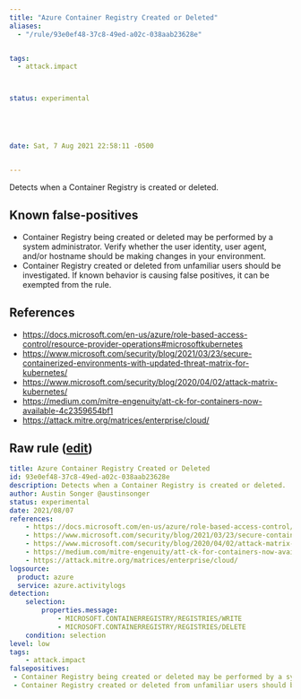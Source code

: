 ```yaml
---
title: "Azure Container Registry Created or Deleted"
aliases:
  - "/rule/93e0ef48-37c8-49ed-a02c-038aab23628e"


tags:
  - attack.impact



status: experimental





date: Sat, 7 Aug 2021 22:58:11 -0500


---
```


Detects when a Container Registry is created or deleted.

<!--more-->


## Known false-positives

* Container Registry being created or deleted may be performed by a system administrator. Verify whether the user identity, user agent, and/or hostname should be making changes in your environment.
* Container Registry created or deleted from unfamiliar users should be investigated. If known behavior is causing false positives, it can be exempted from the rule.



## References

* https://docs.microsoft.com/en-us/azure/role-based-access-control/resource-provider-operations#microsoftkubernetes
* https://www.microsoft.com/security/blog/2021/03/23/secure-containerized-environments-with-updated-threat-matrix-for-kubernetes/
* https://www.microsoft.com/security/blog/2020/04/02/attack-matrix-kubernetes/
* https://medium.com/mitre-engenuity/att-ck-for-containers-now-available-4c2359654bf1
* https://attack.mitre.org/matrices/enterprise/cloud/


## Raw rule ([edit](https://github.com/SigmaHQ/sigma/edit/master/rules/cloud/azure/azure_container_registry_created_or_deleted.yml))
```yaml
title: Azure Container Registry Created or Deleted
id: 93e0ef48-37c8-49ed-a02c-038aab23628e
description: Detects when a Container Registry is created or deleted.
author: Austin Songer @austinsonger
status: experimental
date: 2021/08/07
references:
    - https://docs.microsoft.com/en-us/azure/role-based-access-control/resource-provider-operations#microsoftkubernetes
    - https://www.microsoft.com/security/blog/2021/03/23/secure-containerized-environments-with-updated-threat-matrix-for-kubernetes/
    - https://www.microsoft.com/security/blog/2020/04/02/attack-matrix-kubernetes/
    - https://medium.com/mitre-engenuity/att-ck-for-containers-now-available-4c2359654bf1
    - https://attack.mitre.org/matrices/enterprise/cloud/
logsource:
  product: azure
  service: azure.activitylogs
detection:
    selection:
        properties.message: 
            - MICROSOFT.CONTAINERREGISTRY/REGISTRIES/WRITE
            - MICROSOFT.CONTAINERREGISTRY/REGISTRIES/DELETE
    condition: selection
level: low
tags:
    - attack.impact
falsepositives:
 - Container Registry being created or deleted may be performed by a system administrator. Verify whether the user identity, user agent, and/or hostname should be making changes in your environment.
 - Container Registry created or deleted from unfamiliar users should be investigated. If known behavior is causing false positives, it can be exempted from the rule.

```
